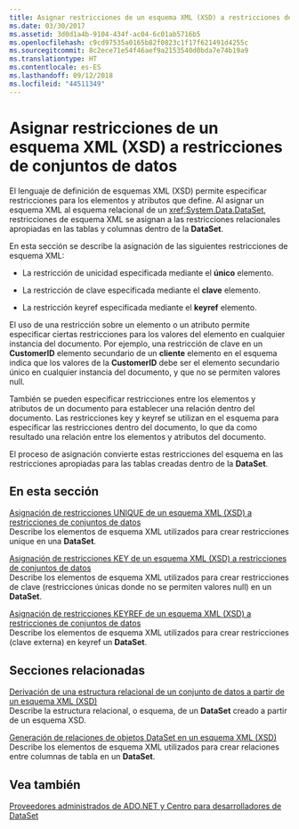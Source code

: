 ```yaml
---
title: Asignar restricciones de un esquema XML (XSD) a restricciones de conjuntos de datos
ms.date: 03/30/2017
ms.assetid: 3d0d1a4b-9104-434f-ac04-6c01ab5716b5
ms.openlocfilehash: c9cd97535a0165b82f0823c1f17f621491d4255c
ms.sourcegitcommit: 8c2ece71e54f46aef9a2153540d0bda7e74b19a9
ms.translationtype: HT
ms.contentlocale: es-ES
ms.lasthandoff: 09/12/2018
ms.locfileid: "44511349"
---
```

# <a name="mapping-xml-schema-xsd-constraints-to-dataset-constraints"></a>Asignar restricciones de un esquema XML (XSD) a restricciones de conjuntos de datos
El lenguaje de definición de esquemas XML (XSD) permite especificar restricciones para los elementos y atributos que define. Al asignar un esquema XML al esquema relacional de un <xref:System.Data.DataSet>, restricciones de esquema XML se asignan a las restricciones relacionales apropiadas en las tablas y columnas dentro de la **DataSet**.  
  
 En esta sección se describe la asignación de las siguientes restricciones de esquema XML:  
  
-   La restricción de unicidad especificada mediante el **único** elemento.  
  
-   La restricción de clave especificada mediante el **clave** elemento.  
  
-   La restricción keyref especificada mediante el **keyref** elemento.  
  
 El uso de una restricción sobre un elemento o un atributo permite especificar ciertas restricciones para los valores del elemento en cualquier instancia del documento. Por ejemplo, una restricción de clave en un **CustomerID** elemento secundario de un **cliente** elemento en el esquema indica que los valores de la **CustomerID** debe ser el elemento secundario único en cualquier instancia del documento, y que no se permiten valores null.  
  
 También se pueden especificar restricciones entre los elementos y atributos de un documento para establecer una relación dentro del documento. Las restricciones key y keyref se utilizan en el esquema para especificar las restricciones dentro del documento, lo que da como resultado una relación entre los elementos y atributos del documento.  
  
 El proceso de asignación convierte estas restricciones del esquema en las restricciones apropiadas para las tablas creadas dentro de la **DataSet**.  
  
## <a name="in-this-section"></a>En esta sección  
 [Asignación de restricciones UNIQUE de un esquema XML (XSD) a restricciones de conjuntos de datos](../../../../../docs/framework/data/adonet/dataset-datatable-dataview/map-unique-xml-schema-xsd-constraints-to-dataset-constraints.md)  
 Describe los elementos de esquema XML utilizados para crear restricciones unique en una **DataSet**.  
  
 [Asignación de restricciones KEY de un esquema XML (XSD) a restricciones de conjuntos de datos](../../../../../docs/framework/data/adonet/dataset-datatable-dataview/map-key-xml-schema-xsd-constraints-to-dataset-constraints.md)  
 Describe los elementos de esquema XML utilizados para crear restricciones de clave (restricciones únicas donde no se permiten valores null) en un **DataSet**.  
  
 [Asignación de restricciones KEYREF de un esquema XML (XSD) a restricciones de conjuntos de datos](../../../../../docs/framework/data/adonet/dataset-datatable-dataview/map-keyref-xml-schema-xsd-constraints-to-dataset-constraints.md)  
 Describe los elementos de esquema XML utilizados para crear restricciones (clave externa) en keyref un **DataSet**.  
  
## <a name="related-sections"></a>Secciones relacionadas  
 [Derivación de una estructura relacional de un conjunto de datos a partir de un esquema XML (XSD)](../../../../../docs/framework/data/adonet/dataset-datatable-dataview/deriving-dataset-relational-structure-from-xml-schema-xsd.md)  
 Describe la estructura relacional, o esquema, de un **DataSet** creado a partir de un esquema XSD.  
  
 [Generación de relaciones de objetos DataSet en un esquema XML (XSD)](../../../../../docs/framework/data/adonet/dataset-datatable-dataview/generating-dataset-relations-from-xml-schema-xsd.md)  
 Describe los elementos de esquema XML utilizados para crear relaciones entre columnas de tabla en un **DataSet**.  
  
## <a name="see-also"></a>Vea también  
 [Proveedores administrados de ADO.NET y Centro para desarrolladores de DataSet](https://go.microsoft.com/fwlink/?LinkId=217917)
